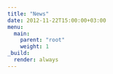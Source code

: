 ```yaml
---
title: "News"
date: 2012-11-22T15:00:00+03:00
menu:
  main:
    parent: "root"
    weight: 1
_build:
  render: always
---
```

